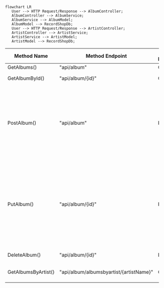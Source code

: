 


```mermaid
flowchart LR
   User --> HTTP Request/Response --> AlbumController;
   AlbumController --> AlbumService;
   AlbumService --> AlbumModel;
   AlbumModel --> RecordShopDb;
   User --> HTTP Request/Response --> ArtistController;
   ArtistController --> ArtistService;
   ArtistService --> ArtistModel;
   ArtistModel --> RecordShopDb;
```



| Method Name | Method Endpoint | HTTP Method | Example Input |
| --- | --- | --- | --- |
| GetAlbums() | "api/album" | Get | - |
| GetAlbumById() | "api/album/{id}" | Get | Param: "api/album/3" |
| PostAlbum() | "api/album" | Post | Post body: { "albumName": "Cheat Codes", "artistName": "Danger Mouse", "releaseYear": 2022, "units": 6, "genre": "HipHop", "description": "Collaboration album with Black thought" } |
| PutAlbum() | "api/album/{id}" | Put | Post body: { "albumName": "Cheat Codes", "artistName": "Danger Mouse", "releaseYear": 2022, "units": 6, "genre": "HipHop", "description": "Collaboration album with Black thought" } <br> Param: "api/album/1" |
| DeleteAlbum() | "api/album/{id}" | Delete | Param: "api/album/2" |
| GetAlbumsByArtist() | "api/album/albumsbyartist/{artistName}" | Get | Param: "api/album/Danger Mouse" |

